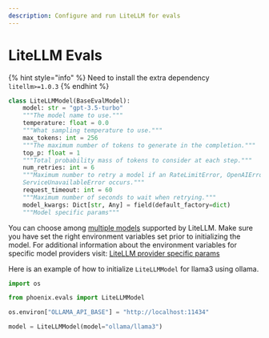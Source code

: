 ```yaml
---
description: Configure and run LiteLLM for evals
---
```


# LiteLLM Evals

{% hint style="info" %}
Need to install the extra dependency `litellm>=1.0.3`
{% endhint %}

```python
class LiteLLMModel(BaseEvalModel):
    model: str = "gpt-3.5-turbo"
    """The model name to use."""
    temperature: float = 0.0
    """What sampling temperature to use."""
    max_tokens: int = 256
    """The maximum number of tokens to generate in the completion."""
    top_p: float = 1
    """Total probability mass of tokens to consider at each step."""
    num_retries: int = 6
    """Maximum number to retry a model if an RateLimitError, OpenAIError, or
    ServiceUnavailableError occurs."""
    request_timeout: int = 60
    """Maximum number of seconds to wait when retrying."""
    model_kwargs: Dict[str, Any] = field(default_factory=dict)
    """Model specific params"""
```

You can choose among [multiple models](https://docs.litellm.ai/docs/providers) supported by LiteLLM. Make sure you have set the right environment variables set prior to initializing the model. For additional information about the environment variables for specific model providers visit: [LiteLLM provider specific params](https://docs.litellm.ai/docs/completion/input#provider-specific-params)

Here is an example of how to initialize `LiteLLMModel` for llama3 using ollama.

```python
import os

from phoenix.evals import LiteLLMModel

os.environ["OLLAMA_API_BASE"] = "http://localhost:11434"

model = LiteLLMModel(model="ollama/llama3")
```
